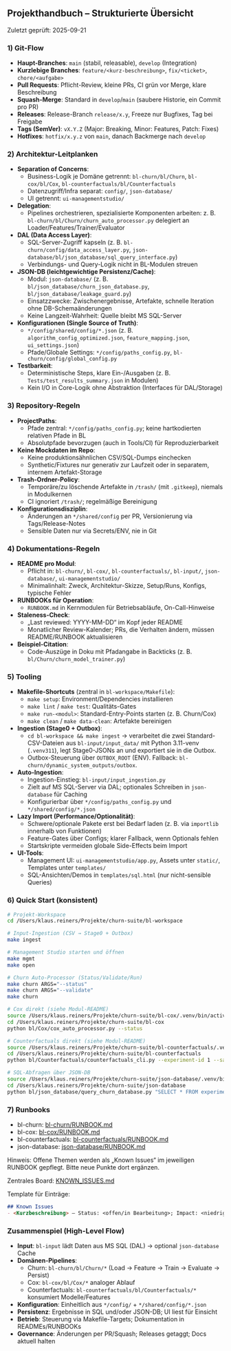 ## Projekthandbuch – Strukturierte Übersicht

Zuletzt geprüft: 2025-09-21

### 1) Git-Flow
- **Haupt-Branches**: `main` (stabil, releasable), `develop` (Integration)
- **Kurzlebige Branches**: `feature/<kurz-beschreibung>`, `fix/<ticket>`, `chore/<aufgabe>`
- **Pull Requests**: Pflicht-Review, kleine PRs, CI grün vor Merge, klare Beschreibung
- **Squash-Merge**: Standard in `develop`/`main` (saubere Historie, ein Commit pro PR)
- **Releases**: Release-Branch `release/x.y`, Freeze nur Bugfixes, Tag bei Freigabe
- **Tags (SemVer)**: `vX.Y.Z` (Major: Breaking, Minor: Features, Patch: Fixes)
- **Hotfixes**: `hotfix/x.y.z` von `main`, danach Backmerge nach `develop`

### 2) Architektur-Leitplanken
- **Separation of Concerns**:
  - Business-Logik je Domäne getrennt: `bl-churn/bl/Churn`, `bl-cox/bl/Cox`, `bl-counterfactuals/bl/Counterfactuals`
  - Datenzugriff/Infra separat: `config/`, `json-database/`
  - UI getrennt: `ui-managementstudio/`
- **Delegation**:
  - Pipelines orchestrieren, spezialisierte Komponenten arbeiten: z. B. `bl-churn/bl/Churn/churn_auto_processor.py` delegiert an Loader/Features/Trainer/Evaluator
- **DAL (Data Access Layer)**:
  - SQL-Server-Zugriff kapseln (z. B. `bl-churn/config/data_access_layer.py`, `json-database/bl/json_database/sql_query_interface.py`)
  - Verbindungs- und Query-Logik nicht in BL-Modulen streuen
- **JSON-DB (leichtgewichtige Persistenz/Cache)**:
  - Modul: `json-database/` (z. B. `bl/json_database/churn_json_database.py`, `bl/json_database/leakage_guard.py`)
  - Einsatzzwecke: Zwischenergebnisse, Artefakte, schnelle Iteration ohne DB-Schemaänderungen
  - Keine Langzeit-Wahrheit: Quelle bleibt MS SQL-Server
- **Konfigurationen (Single Source of Truth)**:
  - `*/config/shared/config/*.json` (z. B. `algorithm_config_optimized.json`, `feature_mapping.json`, `ui_settings.json`)
  - Pfade/Globale Settings: `*/config/paths_config.py`, `bl-churn/config/global_config.py`
- **Testbarkeit**:
  - Deterministische Steps, klare Ein-/Ausgaben (z. B. `Tests/test_results_summary.json` in Modulen)
  - Kein I/O in Core-Logik ohne Abstraktion (Interfaces für DAL/Storage)

### 3) Repository-Regeln
- **ProjectPaths**:
  - Pfade zentral: `*/config/paths_config.py`; keine hartkodierten relativen Pfade in BL
  - Absolutpfade bevorzugen (auch in Tools/CI) für Reproduzierbarkeit
- **Keine Mockdaten im Repo**:
  - Keine produktionsähnlichen CSV/SQL-Dumps einchecken
  - Synthetic/Fixtures nur generativ zur Laufzeit oder in separatem, internem Artefakt-Storage
- **Trash-Ordner-Policy**:
  - Temporäre/zu löschende Artefakte in `/trash/` (mit `.gitkeep`), niemals in Modulkernen
  - CI ignoriert `/trash/`; regelmäßige Bereinigung
- **Konfigurationsdisziplin**:
  - Änderungen an `*/shared/config` per PR, Versionierung via Tags/Release-Notes
  - Sensible Daten nur via Secrets/ENV, nie in Git

### 4) Dokumentations-Regeln
- **README pro Modul**:
  - Pflicht in: `bl-churn/`, `bl-cox/`, `bl-counterfactuals/`, `bl-input/`, `json-database/`, `ui-managementstudio/`
  - Minimalinhalt: Zweck, Architektur-Skizze, Setup/Runs, Konfigs, typische Fehler
- **RUNBOOKs für Operation**:
  - `RUNBOOK.md` in Kernmodulen für Betriebsabläufe, On-Call-Hinweise
- **Staleness-Check**:
  - „Last reviewed: YYYY-MM-DD“ im Kopf jeder README
  - Monatlicher Review-Kalender; PRs, die Verhalten ändern, müssen README/RUNBOOK aktualisieren
- **Beispiel-Citation**:
  - Code-Auszüge in Doku mit Pfadangabe in Backticks (z. B. `bl/Churn/churn_model_trainer.py`)

### 5) Tooling
- **Makefile-Shortcuts** (zentral in `bl-workspace/Makefile`):
  - `make setup`: Environment/Dependencies installieren
  - `make lint` / `make test`: Qualitäts-Gates
  - `make run-<modul>`: Standard-Entry-Points starten (z. B. Churn/Cox)
  - `make clean` / `make data-clean`: Artefakte bereinigen
- **Ingestion (Stage0 + Outbox)**:
  - `cd bl-workspace && make ingest` → verarbeitet die zwei Standard-CSV-Dateien aus `bl-input/input_data/` mit Python 3.11-venv (`.venv311`), legt Stage0-JSONs an und exportiert sie in die Outbox.
  - Outbox-Steuerung über `OUTBOX_ROOT` (ENV). Fallback: `bl-churn/dynamic_system_outputs/outbox`.
- **Auto-Ingestion**:
  - Ingestion-Einstieg: `bl-input/input_ingestion.py`
  - Zielt auf MS SQL-Server via DAL; optionales Schreiben in `json-database` für Caching
  - Konfigurierbar über `*/config/paths_config.py` und `*/shared/config/*.json`
- **Lazy Import (Performance/Optionalität)**:
  - Schwere/optionale Pakete erst bei Bedarf laden (z. B. via `importlib` innerhalb von Funktionen)
  - Feature-Gates über Configs; klarer Fallback, wenn Optionals fehlen
  - Startskripte vermeiden globale Side-Effects beim Import
- **UI-Tools**:
  - Management UI: `ui-managementstudio/app.py`, Assets unter `static/`, Templates unter `templates/`
  - SQL-Ansichten/Demos in `templates/sql.html` (nur nicht-sensible Queries)

### 6) Quick Start (konsistent)

```bash
# Projekt-Workspace
cd /Users/klaus.reiners/Projekte/churn-suite/bl-workspace

# Input-Ingestion (CSV → Stage0 + Outbox)
make ingest

# Management Studio starten und öffnen
make mgmt
make open

# Churn Auto-Processor (Status/Validate/Run)
make churn ARGS="--status"
make churn ARGS="--validate"
make churn

# Cox direkt (siehe Modul-README)
source /Users/klaus.reiners/Projekte/churn-suite/bl-cox/.venv/bin/activate
cd /Users/klaus.reiners/Projekte/churn-suite/bl-cox
python bl/Cox/cox_auto_processor.py --status

# Counterfactuals direkt (siehe Modul-README)
source /Users/klaus.reiners/Projekte/churn-suite/bl-counterfactuals/.venv/bin/activate
cd /Users/klaus.reiners/Projekte/churn-suite/bl-counterfactuals
python bl/Counterfactuals/counterfactuals_cli.py --experiment-id 1 --sample 0.2

# SQL-Abfragen über JSON-DB
source /Users/klaus.reiners/Projekte/churn-suite/json-database/.venv/bin/activate
cd /Users/klaus.reiners/Projekte/churn-suite/json-database
python bl/json_database/query_churn_database.py "SELECT * FROM experiments ORDER BY experiment_id DESC LIMIT 5"
```

### 7) Runbooks

- bl-churn: [bl-churn/RUNBOOK.md](bl-churn/RUNBOOK.md)
- bl-cox: [bl-cox/RUNBOOK.md](bl-cox/RUNBOOK.md)
- bl-counterfactuals: [bl-counterfactuals/RUNBOOK.md](bl-counterfactuals/RUNBOOK.md)
- json-database: [json-database/RUNBOOK.md](json-database/RUNBOOK.md)

Hinweis: Offene Themen werden als „Known Issues“ im jeweiligen RUNBOOK gepflegt. Bitte neue Punkte dort ergänzen.

Zentrales Board: [KNOWN_ISSUES.md](KNOWN_ISSUES.md)

Template für Einträge:
```markdown
## Known Issues
- <Kurzbeschreibung> – Status: <offen/in Bearbeitung>; Impact: <niedrig/mittel/hoch>; Workaround: <falls vorhanden>; Owner: <Name>; Target-Date: <YYYY-MM-DD>
```

### Zusammenspiel (High-Level Flow)
- **Input**: `bl-input` lädt Daten aus MS SQL (DAL) → optional `json-database` Cache
- **Domänen-Pipelines**:
  - Churn: `bl-churn/bl/Churn/*` (Load → Feature → Train → Evaluate → Persist)
  - Cox: `bl-cox/bl/Cox/*` analoger Ablauf
  - Counterfactuals: `bl-counterfactuals/bl/Counterfactuals/*` konsumiert Modelle/Features
- **Konfiguration**: Einheitlich aus `*/config/` + `*/shared/config/*.json`
- **Persistenz**: Ergebnisse in SQL und/oder JSON-DB; UI liest für Einsicht
- **Betrieb**: Steuerung via Makefile-Targets; Dokumentation in READMEs/RUNBOOKs
- **Governance**: Änderungen per PR/Squash; Releases getaggt; Docs aktuell halten


